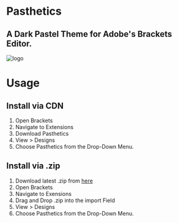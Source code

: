 # Pasthetics
## A Dark Pastel Theme for Adobe's Brackets Editor.
![logo](https://github.com/pvlm-txt/pasthetics/blob/master/img/preview.png)
# Usage
## Install via CDN
1.  Open Brackets
2.  Navigate to Extensions
3.  Download Pasthetics
4.  View > Designs
5.  Choose Pasthetics from the Drop-Down Menu.

## Install via .zip
1.  Download latest .zip from [here](https://github.com/pvlm-txt/pasthetics/releases/latest)
2.  Open Brackets
3.  Navigate to Exensions
4.  Drag and Drop .zip into the import Field
5.  View > Designs
6.  Choose Pasthetics from the Drop-Down Menu.
